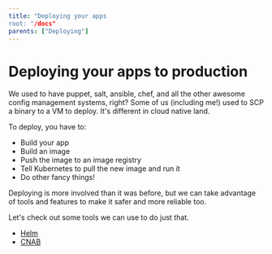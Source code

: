 ```yaml
---
title: "Deploying your apps
root: "/docs"
parents: ["Deploying"]
---
```


# Deploying your apps to production

We used to have puppet, salt, ansible, chef, and all the other awesome config management systems, right? Some of us (including me!) used to SCP a binary to a VM to deploy. It's different in cloud native land.

To deploy, you have to:

- Build your app
- Build an image
- Push the image to an image registry
- Tell Kubernetes to pull the new image and run it
- Do other fancy things!

Deploying is more involved than it was before, but we can take advantage of tools and features to make it safer and more reliable too.

Let's check out some tools we can use to do just that.

- [Helm](./helm)
- [CNAB](./cnab)
